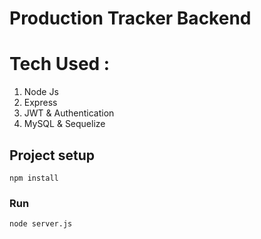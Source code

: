 # Production Tracker Backend

# Tech Used :

1. Node Js
2. Express
3. JWT & Authentication
4. MySQL & Sequelize

## Project setup

```
npm install
```

### Run

```
node server.js
```
